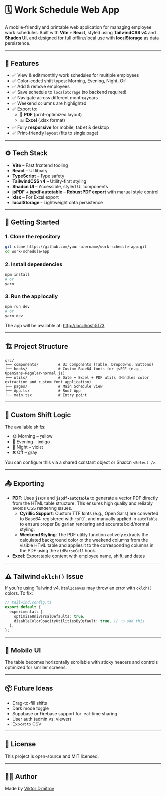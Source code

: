 # 🗓️ Work Schedule Web App

A mobile-friendly and printable web application for managing employee work schedules. Built with **Vite + React**, styled using **TailwindCSS v4** and **Shadcn UI**, and designed for full offline/local use with **localStorage** as data persistence.

---

## 📌 Features

- ✅ View & edit monthly work schedules for multiple employees
- ✅ Color-coded shift types: Morning, Evening, Night, Off
- ✅ Add & remove employees
- ✅ Save schedule to `localStorage` (no backend required)
- ✅ Navigate across different months/years
- ✅ Weekend columns are highlighted
- ✅ Export to:
  - 🧾 **PDF** (print-optimized layout)
  - 📊 **Excel** (.xlsx format)
- ✅ Fully **responsive** for mobile, tablet & desktop
- ✅ Print-friendly layout (fits to single page)

---

## ⚙️ Tech Stack

- **Vite** – Fast frontend tooling
- **React** – UI library
- **TypeScript** – Type safety
- **TailwindCSS v4** – Utility-first styling
- **Shadcn UI** – Accessible, styled UI components
- **jsPDF + jspdf-autotable** – **Robust PDF export** with manual style control
- **xlsx** – For Excel export
- **localStorage** – Lightweight data persistence

---

## 🚀 Getting Started

### 1. Clone the repository

```bash
git clone https://github.com/your-username/work-schedule-app.git
cd work-schedule-app
```

### 2. Install dependencies

```bash
npm install
# or
yarn
```

### 3. Run the app locally

```bash
npm run dev
# or
yarn dev
```

The app will be available at: [http://localhost:5173](http://localhost:5173)

---

## 🏗️ Project Structure

```
src/
├── components/         # UI components (Table, Dropdowns, Buttons)
├── hooks/              # Custom Base64 fonts for jsPDF (e.g., OpenSans-Regular-normal.js)
├── utils/              # Date + Excel + PDF utils (Handles color extraction and custom font application)
├── pages/              # Main Schedule view
├── App.tsx             # Root App
└── main.tsx            # Entry point
```

---

## 🧠 Custom Shift Logic

The available shifts:

- 🌞 Morning – yellow
- 🌙 Evening – indigo
- 🌃 Night – violet
- ❌ Off – gray

You can configure this via a shared constant object or Shadcn `<Select />`.

---

## 📤 Exporting

- **PDF**: Uses **`jsPDF`** and **`jspdf-autotable`** to generate a vector PDF directly from the HTML table structure. This ensures high quality and reliably avoids CSS rendering issues.
  - **Cyrillic Support**: Custom TTF fonts (e.g., Open Sans) are converted to Base64, registered with `jsPDF`, and manually applied in `autoTable` to ensure proper Bulgarian rendering and accurate bold/normal styling.
  - **Weekend Styling**: The PDF utility function actively extracts the calculated background color of the weekend columns from the visible HTML table and applies it to the corresponding columns in the PDF using the `didParseCell` hook.
- **Excel**: Export table content with employee name, shift, and dates

---

## ⚠️ Tailwind `oklch()` Issue

If you're using Tailwind v4, `html2canvas` may throw an error with `oklch()` colors. To fix:

```ts
// tailwind.config.ts
export default {
  experimental: {
    optimizeUniversalDefaults: true,
    disableColorOpacityUtilitiesByDefault: true, // 👈 add this
  },
};
```

---

## 📱 Mobile UI

The table becomes horizontally scrollable with sticky headers and controls optimized for smaller screens.

---

## 📦 Future Ideas

- Drag-to-fill shifts
- Dark mode toggle
- Supabase or Firebase support for real-time sharing
- User auth (admin vs. viewer)
- Export to CSV

---

## 📃 License

This project is open-source and MIT licensed.

---

## 🙋‍♂️ Author

Made by [Viktor Dimitrov](https://github.com/Wickedlolz)
